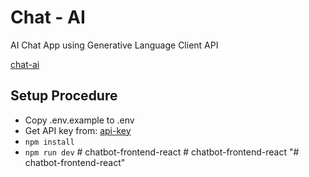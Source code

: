 # Chat - AI

AI Chat App using Generative Language Client API

[chat-ai](https://ai.visheshpandey.com)

## Setup Procedure

- Copy .env.example to .env
- Get API key from: [api-key](https://aistudio.google.com/app/apikey)
- `npm install`
- `npm run dev`
#   c h a t b o t - f r o n t e n d - r e a c t  
 #   c h a t b o t - f r o n t e n d - r e a c t  
 "# chatbot-frontend-react" 
